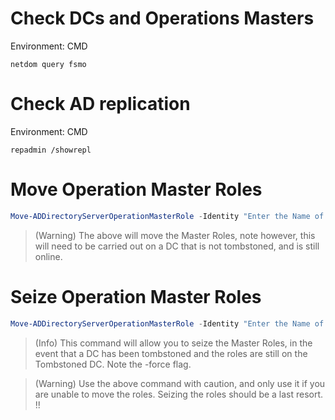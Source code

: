 # Check DCs and Operations Masters
Environment: CMD
``` CMD
netdom query fsmo
```


# Check AD replication
Environment: CMD
``` CMD
repadmin /showrepl
```

# Move Operation Master Roles
``` Powershell
Move-ADDirectoryServerOperationMasterRole -Identity "Enter the Name of a DC here" -OperationMasterRole SchemaMaster, DomainNamingMaster, PDCEmulator, RIDMaster, InfrastructureMaster
```
> (Warning) The above will move the Master Roles, note however, this will need to be carried out on a DC that is not tombstoned, and is still online.


# Seize Operation Master Roles

``` Powershell
Move-ADDirectoryServerOperationMasterRole -Identity "Enter the Name of a DC here" -OperationMasterRole SchemaMaster, DomainNamingMaster, PDCEmulator, RIDMaster, InfrastructureMaster -Force
```
> (Info) This command will allow you to seize the Master Roles, in the event that a DC has been tombstoned and the roles are still on the Tombstoned DC. Note the -force flag.

> (Warning) Use the above command with caution, and only use it if you are unable to move the roles. Seizing the roles should be a last resort. !!

